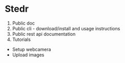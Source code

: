 # Stedr

1. Public doc
2. Public cli - download/install and usage instructions
3. Public rest api documentation
3. Tutorials
* Setup webcamera
* Upload images
